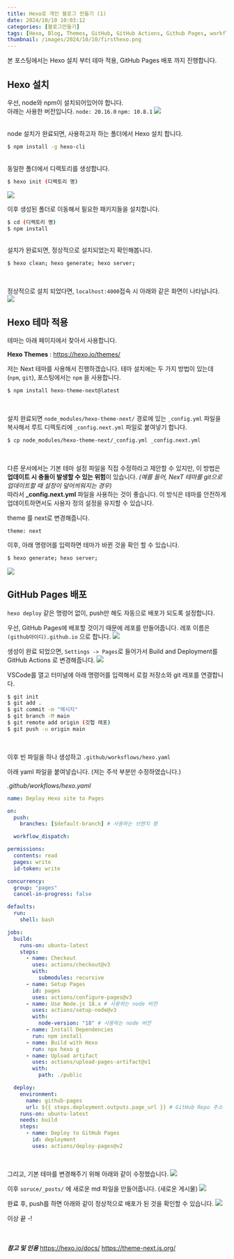 ```yaml
---
title: Hexo로 개인 블로그 만들기 (1)
date: 2024/10/10 10:03:12
categories: [블로그만들기]
tags: [Hexo, Blog, Themes, GitHub, GitHub Actions, Github Pages, workflows]
thumbnail: /images/2024/10/10/firsthexo.png
---
```


본 포스팅에서는 Hexo 설치 부터 테마 적용, GitHub Pages 배포 까지 진행합니다.<br>

## Hexo 설치

우선, node와 npm이 설치되어있어야 합니다.
<br>
아래는 사용한 버전입니다.
`node: 20.16.0` `npm: 10.8.1`
![](/images/2024/10/10/nodenpm.png)<br><br>

node 설치가 완료되면, 사용하고자 하는 폴더에서 Hexo 설치 합니다.

```bash
$ npm install -g hexo-cli
```

<br>
동일한 폴더에서 디렉토리를 생성합니다.

```bash
$ hexo init (디렉토리 명)
```

![](/images/2024/10/10/hexoinit.png)
<br>

이후 생성된 폴더로 이동해서 필요한 패키지들을 설치합니다.

```bash
$ cd (디렉토리 명)
$ npm install
```

<br>
설치가 완료되면, 정상적으로 설치되었는지 확인해봅니다.

```bash
$ hexo clean; hexo generate; hexo server;
```

<br>

정상적으로 설치 되었다면, `localhost:4000`접속 시 아래와 같은 화면이 나타납니다.
![](/images/2024/10/10/firsthexo.png)
<br>

## Hexo 테마 적용

테마는 아래 페이지에서 찾아서 사용합니다.

**Hexo Themes** : https://hexo.io/themes/

저는 Next 테마를 사용해서 진행하겠습니다.
테마 설치에는 두 가지 방법이 있는데(`npm`, `git`), 포스팅에서는 `npm` 을 사용합니다.

```bash
$ npm install hexo-theme-next@latest
```

<br>

설치 완료되면 `node_modules/hexo-theme-next/` 경로에 있는 `_config.yml` 파일을 복사해서
루트 디렉토리에 `_config.next.yml` 파일로 붙여넣기 합니다.

```bash
$ cp node_modules/hexo-theme-next/_config.yml _config.next.yml
```

<br>

다른 문서에서는 기본 테마 설정 파일을 직접 수정하라고 제안할 수 있지만, 이 방법은 **업데이트 시 충돌이 발생할 수 있는 위험**이 있습니다. _(예를 들어, NexT 테마를 git으로 업데이트할 때 설정이 덮어씌워지는 경우)_ <br>
따라서 **\_config.next.yml** 파일을 사용하는 것이 좋습니다.
이 방식은 테마를 안전하게 업데이트하면서도 사용자 정의 설정을 유지할 수 있습니다.
<br>

theme 를 next로 변경해줍니다.

    theme: next

이후, 아래 명령어를 입력하면 테마가 바뀐 것을 확인 할 수 있습니다.

```bash
$ hexo generate; hexo server;
```

![](/images/2024/10/10/nexthexo.png)
<br>

## GitHub Pages 배포

`hexo deploy` 같은 명령어 없이, push만 해도 자동으로 배포가 되도록 설정합니다.

우선, GitHub Pages에 배포할 것이기 때문에 레포를 만들어줍니다.
레포 이름은 `(github아이디).github.io` 으로 합니다.
![](/images/2024/10/10/githubrepo.png)<br>

생성이 완료 되었으면, `Settings -> Pages`로 들어가서 Build and Deployment를 GitHub Actions 로 변경해줍니다.
![](/images/2024/10/10/githubaction.png)<br>

VSCode를 열고 터미널에 아래 명령어를 입력해서 로컬 저장소와 git 레포를 연결합니다.

```bash
$ git init
$ git add .
$ git commit -m "메시지"
$ git branch -M main
$ git remote add origin (깃헙 레포)
$ git push -u origin main
```

<br>

이후 빈 파일을 하나 생성하고 `.github/worksflows/hexo.yaml`

아래 yaml 파일을 붙여넣습니다. (저는 주석 부분만 수정하였습니다.)

_.github/workflows/hexo.yaml_

```yaml
name: Deploy Hexo site to Pages

on:
  push:
    branches: [$default-branch] # 사용하는 브랜치 명

  workflow_dispatch:

permissions:
  contents: read
  pages: write
  id-token: write

concurrency:
  group: "pages"
  cancel-in-progress: false

defaults:
  run:
    shell: bash

jobs:
  build:
    runs-on: ubuntu-latest
    steps:
      - name: Checkout
        uses: actions/checkout@v3
        with:
          submodules: recursive
      - name: Setup Pages
        id: pages
        uses: actions/configure-pages@v3
      - name: Use Node.js 18.x # 사용하는 node 버전
        uses: actions/setup-node@v3
        with:
          node-version: "18" # 사용하는 node 버전
      - name: Install Dependencies
        run: npm install
      - name: Build with Hexo
        run: npx hexo g
      - name: Upload artifact
        uses: actions/upload-pages-artifact@v1
        with:
          path: ./public

  deploy:
    environment:
      name: github-pages
      url: ${{ steps.deployment.outputs.page_url }} # GitHub Repo 주소
    runs-on: ubuntu-latest
    needs: build
    steps:
      - name: Deploy to GitHub Pages
        id: deployment
        uses: actions/deploy-pages@v2
```

<br>

그리고, 기본 테마를 변경해주기 위해 아래와 같이 수정했습니다.
![](/images/2024/10/10/scheme.png)<br>

이후 `soruce/_posts/` 에 새로운 md 파일을 만들어줍니다. (새로운 게시물)
![](/images/2024/10/10/firstpost.png)<br>

완료 후, push를 하면 아래와 같이 정상적으로 배포가 된 것을 확인할 수 있습니다.
![](/images/2024/10/10/workflowhexo.png)<br>

이상 끝 -!
<br>
<br>
<br>

**_참고 및 인용_**
https://hexo.io/docs/
https://theme-next.js.org/
